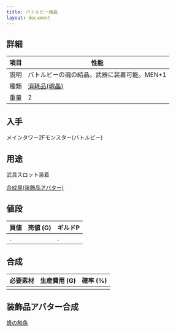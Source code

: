 ```yaml
---
title: バトルビー魂晶
layout: document
---
```

## 詳細

|項目|性能|
|---|---|
|説明|バトルビーの魂の結晶。武器に装着可能。MEN+1|
|種類|[消耗品(魂晶)](消耗品(魂晶))|
|重量|2|

## 入手

メインタワー2Fモンスター(バトルビー)

## 用途

武具スロット装着

[合成屋(装飾品アバター)](合成屋(装飾品アバター))

## 値段

|買値|売値 (G)|ギルドP|
|---|---|---|
|.||.|

## 合成

|必要素材|生産費用 (G)|確率 (%)|
|---|---|---|
||||

## 装飾品アバター合成

[蜂の触角](蜂の触角)
